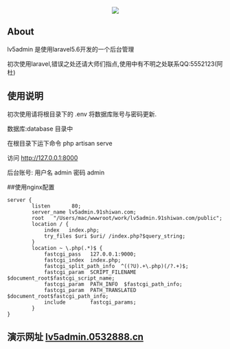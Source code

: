 <p align="center"><img src="https://laravel.com/assets/img/components/logo-laravel.svg"></p>

## About 
lv5admin 是使用laravel5.6开发的一个后台管理

初次使用laravel,错误之处还请大师们指点,使用中有不明之处联系QQ:5552123(阿杜) 

## 使用说明

初次使用请将根目录下的 .env 将数据库账号与密码更新. 

数据库:database 目录中

在根目录下运下命令 php artisan serve

访问 http://127.0.0.1:8000

后台账号:  用户名 admin 密码 admin










##使用nginx配置

```
server {
        listen       80; 
        server_name lv5admin.91shiwan.com;
        root   "/Users/mac/wwwroot/work/lv5admin.91shiwan.com/public";
        location / { 
            index   index.php;
            try_files $uri $uri/ /index.php?$query_string;
        }   
        location ~ \.php(.*)$ {
            fastcgi_pass   127.0.0.1:9000;
            fastcgi_index  index.php;
            fastcgi_split_path_info  ^((?U).+\.php)(/?.+)$;
            fastcgi_param  SCRIPT_FILENAME  $document_root$fastcgi_script_name;
            fastcgi_param  PATH_INFO  $fastcgi_path_info;
            fastcgi_param  PATH_TRANSLATED  $document_root$fastcgi_path_info;
            include        fastcgi_params;
        }
}
```

## 演示网址 [lv5admin.0532888.cn](http://lv5admin.0532888.cn)
